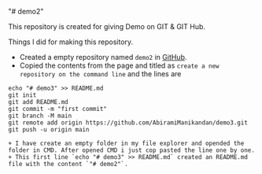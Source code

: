 "# demo2" 

This repository is created for giving Demo on GIT & GIT Hub.

Things I did for making this repository.
+ Created a empty repository named `demo2` in [GitHub](https://github.com/new).
+ Copied the contents from the page and titled as `create a new repository on the command line` and the lines are
```
echo "# demo3" >> README.md
git init
git add README.md
git commit -m "first commit"
git branch -M main
git remote add origin https://github.com/AbiramiManikandan/demo3.git
git push -u origin main
```
	+ I have create an empty folder in my file explorer and opended the folder in CMD. After opened CMD i just cop pasted the line one by one.
	+ This first line `echo "# demo3" >> README.md` created an README.md file with the content `"# demo2"`. 